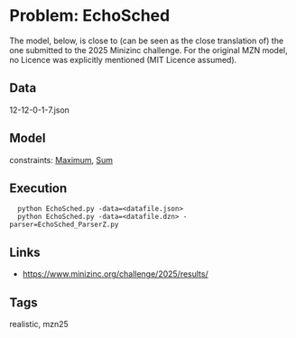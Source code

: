# Problem: EchoSched

The model, below, is close to (can be seen as the close translation of) the one submitted to the 2025 Minizinc challenge.
For the original MZN model, no Licence was explicitly mentioned (MIT Licence assumed).

## Data
  12-12-0-1-7.json

## Model
  constraints: [Maximum](https://pycsp.org/documentation/constraints/Maximum), [Sum](https://pycsp.org/documentation/constraints/Sum)

## Execution
```
  python EchoSched.py -data=<datafile.json>
  python EchoSched.py -data=<datafile.dzn> -parser=EchoSched_ParserZ.py
```

## Links
  - https://www.minizinc.org/challenge/2025/results/

## Tags
  realistic, mzn25
